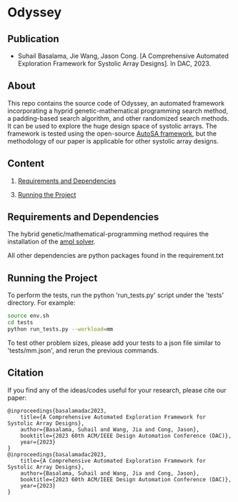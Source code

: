 # Odyssey

## Publication

+ Suhail Basalama, Jie Wang, Jason Cong. [A Comprehensive Automated Exploration Framework for Systolic Array Designs]. In DAC, 2023.

## About
This repo contains the source code of Odyssey, an automated framework incorporating a hyprid genetic-mathematical programming search method, a padding-based search algorithm, and other randomized search methods. It can be used to explore the huge design space of systolic arrays. The framework is tested using the open-source [AutoSA framework](https://github.com/UCLA-VAST/AutoSA), but the methodology of our paper is applicable for other systolic array designs.


## Content
1. [Requirements and Dependencies](#requirements-and-dependencies)
<!-- 2. [Project File Tree](#project-file-tree) -->
3. [Running the Project](#running-the-project)


## Requirements and Dependencies
The hybrid genetic/mathematical-programming method requires the installation of the [ampl solver](https://ampl.com/products/solvers/all-solvers-for-ampl/).

All other dependencies are python packages found in the requirement.txt

<!-- ### Requirements -->

<!-- 

## Project File Tree
The project file structure is as below:

````
.
+-- dse_database          # database, graphs, codes to generate/analyze them
    +-- [machsuite/poly]  # the source code, ds config, and database for each of the benchmarks
    +-- programl          # the generated graphs for each of the kernels
    +-- merlin_prj        # the Merlin project to run each of the kernels
+-- models                # the final trained models along with the initial one-hot encoder
+-- src                   # the source codes for defining and training the model and running the DSE
```` -->


## Running the Project

To perform the tests, run the python 'run_tests.py' script under the 'tests' directory. For example:
````bash
source env.sh
cd tests
python run_tests.py --workload=mm
````
To test other problem sizes, please add your tests to a json file similar to 'tests/mm.json', and rerun the previous commands.

## Citation
If you find any of the ideas/codes useful for your research, please cite our paper:

	@inproceedings{basalamadac2023,
        title={A Comprehensive Automated Exploration Framework for Systolic Array Designs},
        author={Basalama, Suhail and Wang, Jia and Cong, Jason},
        booktitle={2023 60th ACM/IEEE Design Automation Conference (DAC)},
        year={2023}
    }
	@inproceedings{basalamadac2023,
        title={A Comprehensive Automated Exploration Framework for Systolic Array Designs},
        author={Basalama, Suhail and Wang, Jia and Cong, Jason},
        booktitle={2023 60th ACM/IEEE Design Automation Conference (DAC)},
        year={2023}
    }